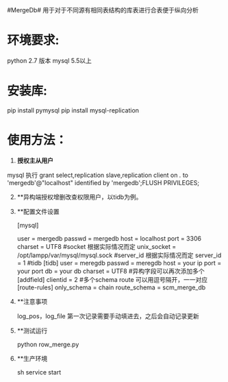 #MergeDb#
用于对于不同源有相同表结构的库表进行合表便于纵向分析

# 环境要求:
  python 2.7 版本
  mysql 5.5以上

# 安装库:
  pip install pymysql
  pip install mysql-replication
  
# 使用方法：

1. **授权主从用户**

mysql 执行 grant select,replication slave,replication client on *.* to 'mergedb'@"localhost" identified by 'mergedb';FLUSH PRIVILEGES;
    
2. **异构端授权增删改查权限用户，以tidb为例。
  
3. **配置文件设置

    [mysql]
    
      user = mergedb
      passwd = mergedb
      host = localhost
      port = 3306
      charset = UTF8
      #socket 根据实际情况而定
      unix_socket = /opt/lampp/var/mysql/mysql.sock
      #server_id 根据实际情况而定
      server_id = 1
      #tidb 
      [tidb]
      user = meregdb
      passwd = meregdb
      host = your ip
      port = your port
      db = your db
      charset = UTF8
      #异构字段可以再次添加多个
      [addfield]
      clientid = 2
      #多个schema route 可以用逗号隔开，一一对应
      [route-rules]
      only_schema = chain
      route_schema = scm_merge_db
      
4. **注意事项

      log_pos，log_file 第一次记录需要手动填进去，之后会自动记录更新
    
5. **测试运行

      python row_merge.py
      
6. **生产环境

      sh service start


  
